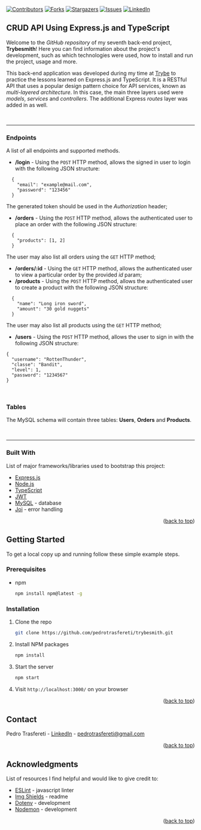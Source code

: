 <div id="top"></div>
<!--
***
*** This readme template was inspired by: https://github.com/othneildrew/Best-README-Template/
***
-->

[![Contributors][contributors-shield]][contributors-url]
[![Forks][forks-shield]][forks-url]
[![Stargazers][stars-shield]][stars-url]
[![Issues][issues-shield]][issues-url]
[![LinkedIn][linkedin-shield]][linkedin-url]

<!-- ABOUT THE PROJECT -->
## CRUD API Using Express.js and TypeScript

Welcome to the _GitHub repository_ of my seventh back-end project, **Trybesmith**!
Here you can find information about the project's development, such as which technologies were used, how to install and run the project, usage and more.

This back-end application was developed during my time at [Trybe](https://www.betrybe.com/) to practice the lessons learned on Express.js and TypeScript.
It is a RESTful API that uses a popular design pattern choice for API services, known as _multi-layered architecture_. In this case, the main three layers used were
_models_, _services_ and _controllers_. The additional Express _routes_ layer was added in as well.

<br />

---

### Endpoints

A list of all endpoints and supported methods.

* **/login** - Using the `POST` HTTP method, allows the signed in user to login with the following JSON structure:
```
  {
    "email": "example@mail.com",
    "password": "123456"
  }
```

The generated token should be used in the _Authorization_ header;

* **/orders** - Using the `POST` HTTP method, allows the authenticated user to place an order with the following JSON structure:
```
  {
    "products": [1, 2]
  }
```

The user may also list all orders using the `GET` HTTP method;


* **/orders/:id** - Using the `GET` HTTP method, allows the authenticated user to view a particular order by the provided _id_ param;
* **/products** - Using the `POST` HTTP method, allows the authenticated user to create a product with the following JSON structure:
```
  {
    "name": "Long iron sword",
    "amount": "30 gold nuggets"
  }
```

The user may also list all products using the `GET` HTTP method;

* **/users** - Using the `POST` HTTP method, allows the user to sign in with the following JSON structure:
```
{
  "username": "RottenThunder",
  "classe": "Bandit",
  "level": 1,
  "password": "1234567"
}
```

<br />

### Tables

The MySQL schema will contain three tables: **Users**, **Orders** and **Products**.


<br />

---

### Built With

List of major frameworks/libraries used to bootstrap this project:

* [Express.js](https://expressjs.com/)
* [Node.js](https://nodejs.org/en/)
* [TypeScript](https://www.typescriptlang.org/)
* [JWT](https://jwt.io/)
* [MySQL](https://www.mysql.com/) - database
* [Joi](https://joi.dev/) - error handling

<p align="right">(<a href="#top">back to top</a>)</p>



<!-- GETTING STARTED -->
## Getting Started

To get a local copy up and running follow these simple example steps.

### Prerequisites

* npm
  ```sh
  npm install npm@latest -g
  ```


### Installation

1. Clone the repo
   ```sh
   git clone https://github.com/pedrotrasfereti/trybesmith.git
   ```
2. Install NPM packages
   ```sh
   npm install
   ```
3. Start the server
   ```sh
   npm start
   ```
4. Visit `http://localhost:3000/` on your browser


<p align="right">(<a href="#top">back to top</a>)</p>



<!-- CONTACT -->
## Contact

Pedro Trasfereti - [LinkedIn](https://www.linkedin.com/in/pedro-trasfereti/) - pedrotrasfereti@gmail.com

<p align="right">(<a href="#top">back to top</a>)</p>



<!-- ACKNOWLEDGMENTS -->
## Acknowledgments

List of resources I find helpful and would like to give credit to:

* [ESLint](https://eslint.org/) - javascript linter
* [Img Shields](https://shields.io) - readme
* [Dotenv](https://www.npmjs.com/package/dotenv) - development
* [Nodemon](https://nodemon.io/) - development

<p align="right">(<a href="#top">back to top</a>)</p>



<!-- MARKDOWN LINKS & IMAGES -->
<!-- https://www.markdownguide.org/basic-syntax/#reference-style-links -->
[contributors-shield]: https://img.shields.io/github/contributors/othneildrew/Best-README-Template.svg?style=for-the-badge
[contributors-url]: https://github.com/pedrotrasfereti/trybesmith/graphs/contributors
[forks-shield]: https://img.shields.io/github/forks/othneildrew/Best-README-Template.svg?style=for-the-badge
[forks-url]: https://github.com/pedrotrasfereti/trybesmith/network/members
[stars-shield]: https://img.shields.io/github/stars/othneildrew/Best-README-Template.svg?style=for-the-badge
[stars-url]: https://github.com/pedrotrasfereti/trybesmith/stargazers
[issues-shield]: https://img.shields.io/github/issues/othneildrew/Best-README-Template.svg?style=for-the-badge
[issues-url]: https://github.com/pedrotrasfereti/trybesmith/issues
[linkedin-shield]: https://img.shields.io/badge/-LinkedIn-black.svg?style=for-the-badge&logo=linkedin&colorB=555
[linkedin-url]: https://www.linkedin.com/in/pedro-trasfereti/
